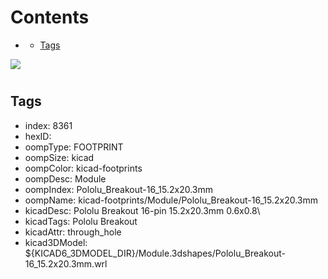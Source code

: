 



Contents
========

* [](#)
	* [Tags](#tags)
  
![][im]
# 

## Tags

- index: 8361
- hexID: 
- oompType: FOOTPRINT
- oompSize: kicad
- oompColor: kicad-footprints
- oompDesc: Module
- oompIndex: Pololu_Breakout-16_15.2x20.3mm
- oompName: kicad-footprints/Module/Pololu_Breakout-16_15.2x20.3mm
- kicadDesc: Pololu Breakout 16-pin 15.2x20.3mm 0.6x0.8\
- kicadTags: Pololu Breakout
- kicadAttr: through_hole
- kicad3DModel: ${KICAD6_3DMODEL_DIR}/Module.3dshapes/Pololu_Breakout-16_15.2x20.3mm.wrl



[im]: image.png
